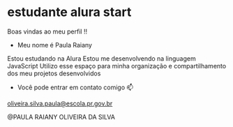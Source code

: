 # estudante alura start
  Boas vindas ao meu perfil !!
 
- Meu nome é Paula Raiany

 Estou estudando na Alura
 Estou me desenvolvendo na linguagem JavaScript
 Utilizo esse espaço para minha organização e compartilhamento dos meu projetos desenvolvidos

- Você pode entrar em contato comigo 📫

oliveira.silva.paula@escola.pr.gov.br

@PAULA RAIANY OLIVEIRA DA SILVA
